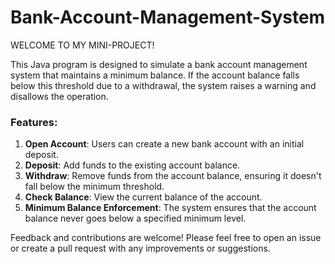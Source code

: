# Bank-Account-Management-System

WELCOME TO MY MINI-PROJECT!

This Java program is designed to simulate a bank account management system that maintains a minimum balance. If the account balance falls below this threshold due to a withdrawal, the system raises a warning and disallows the operation.

### Features:

1. **Open Account**: Users can create a new bank account with an initial deposit.
2. **Deposit**: Add funds to the existing account balance.
3. **Withdraw**: Remove funds from the account balance, ensuring it doesn't fall below the minimum threshold.
4. **Check Balance**: View the current balance of the account.
5. **Minimum Balance Enforcement**: The system ensures that the account balance never goes below a specified minimum level.



Feedback and contributions are welcome! Please feel free to open an issue or create a pull request with any improvements or suggestions.
